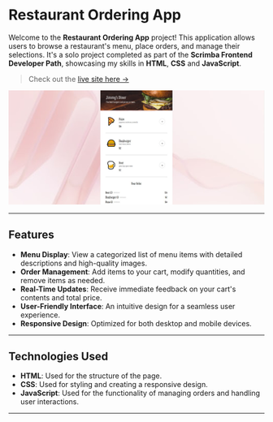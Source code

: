 # Restaurant Ordering App

Welcome to the **Restaurant Ordering App** project! This application allows users to browse a restaurant's menu, place orders, and manage their selections. It's a solo project completed as part of the **Scrimba Frontend Developer Path**, showcasing my skills in **HTML**, **CSS** and **JavaScript**.

> Check out the [live site here →](https://restaurant-ordering-menu.netlify.app/)

![image](https://github.com/chrisedeson/scrimba-homework/blob/main/Restaurant-Ordering-App/screenshot.jpg?raw=true)


---

## Features

- **Menu Display**: View a categorized list of menu items with detailed descriptions and high-quality images.
- **Order Management**: Add items to your cart, modify quantities, and remove items as needed.
- **Real-Time Updates**: Receive immediate feedback on your cart's contents and total price.
- **User-Friendly Interface**: An intuitive design for a seamless user experience.
- **Responsive Design**: Optimized for both desktop and mobile devices.

---

## Technologies Used

- **HTML**: Used for the structure of the page.
- **CSS**: Used for styling and creating a responsive design.
- **JavaScript**: Used for the functionality of managing orders and handling user interactions.

---